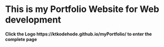 # This is my Portfolio Website for Web development

<h4> Click the Logo <span> https://ktkodehode.github.io/myPortfolio/ </span> to enter the complete page </h4>

